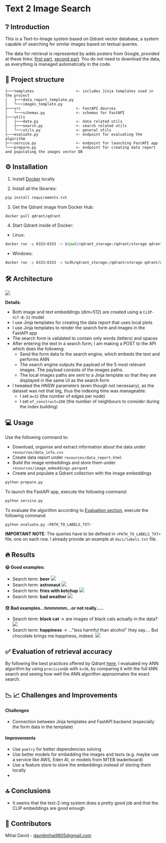 # Text 2 Image Search


## :grey_question: Introduction
This is a Text-to-Image system based on Qdrant vector database, a system capable of searching for similar images based on textual queries.

The data for retrieval is represented by adds posters from Google, provided at these links: 
[first part](https://storage.googleapis.com/ads-dataset/subfolder-0.zip), [second part](https://storage.googleapis.com/ads-dataset/subfolder-0.zip).
You do not need to download the data, as everything is managed automatically in the code.

## :open_file_folder: Project structure
```
├───templates                   <- includes Jinja templates used in the project
│   ├───data_report_template.py
│   └───images_template.py
├───src                         <- FastAPI dources
│   └───schemas.py              <- schemas for FastAPI
├───utils
│   ├───data.py                 <- data related utils
│   ├───search.py               <- search related utils
│   └───utils.py                <- general utils
├───evaluate.py                 <- endpoint for evaluating the algorithm
├───service.py                  <- endpoint for launching FastAPI app
└───prepare.py                  <- endpoint for creating data report and populating the images vector DB
```

## :gear: Installation
1. Install [Docker](https://docs.docker.com/engine/install/) locally

2. Install all the libraries:
```bash
pip install requirements.txt
```

3. Get the Qdrant image from Docker Hub:
```bash
docker pull qdrant/qdrant
```
4. Start Qdrant inside of Docker:

  - Linux:
```bash
docker run -p 6333:6333 -v $(pwd)/qdrant_storage:/qdrant/storage qdrant/qdrant
```
- Windows:
```bash
docker run -p 6333:6333 -v %cd%/qdrant_storage:/qdrant/storage qdrant/qdrant
```

## :hammer_and_wrench: Architecture

![](docs/architecture.jpg)

**Details**:
- Both image and text embeddings (dim=512) are created using a `CLIP-ViT-B-32` model
- I use Jinja templates for creating the data report that uses local plots
- I use Jinja templates to render the search form and images in the FastAPI app
- The search form is validated to contain only words (letters) and spaces
- After entering the text in a search form, I am making a POST to the API which does the following:
  - Send the form data to the search engine, which embeds the text and performs ANN
  - The search engine outputs the payload of the 5 most relevant images. The payload consists of the images paths.
  - The local images paths are sent to a Jinja template so that they are displayed in the same UI as the search form
- I tweaked the HNSW parameters (even though not necessary), as the dataset was not that big, thus the indexing time was manageable:
  - I set `m=32` (the number of edges per node)
  - I set `ef_construct=200` (the number of neighbours to consider during the index building)

## :computer: Usage
Use the following command to:
- Download, organise and extract information about the data under  `resources/data_info.csv`
- Create data report under `resources/data_report.html`
- Build the image embeddings and store them under `resources/image_embeddings.parquet`
- Create and populate a Qdrant collection with the image embeddings

```bash
python prepare.py
```

To launch the FastAPI app, execute the following command:
```bash
python service.py
```

To evaluate the algorithm according to [Evaluation section](#eval), execute the following command:
```bash
python evaluate.py <PATH_TO_LABELS_TXT>
```
**IMPORTANT NOTE**: The queries have to be defined in `<PATH_TO_LABELS_TXT>` file, one on each row.
I already provide an example at `docs/labels.txt` file.

## :fire: Results

#### :smiley: Good examples:
- Search term: **beer**
![](docs/beer.jpg)
- Search term: **astronaut**
![](docs/astronaut.jpg)
- Search term: **fries with ketchup**
![](docs/fries_with_ketchup.jpg)
- Search term: **bad weather**
![](docs/bad_weather.jpg)

#### :disappointed: Bad examples...hmmmmm...or not really.....
- Search term: **black cat** -> are images of black cats actually in the data?
![](docs/black_cat.jpg)
- Search term: **happiness** -> ..."less harmful than alcohol" they say.... But chocolate brings me happiness, indeed.
![](docs/happiness.jpg)

## <a name="eval"></a> :white_check_mark: Evaluation of retrieval accuracy
By following the best practices offered by Qdrant [here](https://qdrant.tech/documentation/tutorials/retrieval-quality/),
I evaluated my ANN algorithm by using `precision@k` with `k=30`, by comparing it with the full kNN search and 
seeing how well the ANN algorithm approximates the exact search. 

## :chart_with_downwards_trend: :chart_with_upwards_trend: Challenges and Improvements

#### Challenges
- Connection between Jinja templates and FastAPI backend (especially the form data in the template)

#### Improvements
- Use `poetry` for better dependencies solving
- Use better models for embedding the images and texts (e.g. maybe use a service like AWS, Eden AI, or models from MTEB leaderboard)
- Use a feature store to store the embeddings instead of storing them locally
- 
## :top: Conclusions

- It seems that the text-2-img system does a pretty good job and that the CLIP embeddings are good enough

## :man: Contributors
Mihai David - [davidmihai9805@gmail.com](mailto:davidmihai9805@gmail.com)